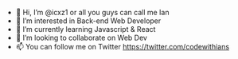 - 👋 Hi, I’m @icxz1 or all you guys can call me Ian
- 👀 I’m interested in Back-end Web Developer
- 🌱 I’m currently learning Javascript & React
- 💞️ I’m looking to collaborate on Web Dev 
- 📫 You can follow me on Twitter https://twitter.com/codewithians

<!---
icxz1/icxz1 is a ✨ special ✨ repository because its `README.md` (this file) appears on your GitHub profile.
You can click the Preview link to take a look at your changes.
--->
